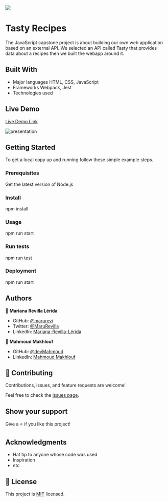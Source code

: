 ![](https://img.shields.io/badge/Microverse-blueviolet)

# Tasty Recipes

The JavaScript capstone project is about building our own web application based on an external API. We selected an API called Tasty that provides data about a recipes then we built the webapp around it.


## Built With

- Major languages
    HTML, CSS, JavaScript
- Frameworks
    Webpack, Jest
- Technologies used

## Live Demo

[Live Demo Link](https://marurevi.github.io/Tasty-Recipes-API/dist/index.html)


![presentation](https://user-images.githubusercontent.com/92180054/169616865-51ae370d-e276-4e74-a592-6679250cf875.png)


## Getting Started

To get a local copy up and running follow these simple example steps.

### Prerequisites
 Get the latest version of Node.js
### Install
 npm install
### Usage
 npm run start
### Run tests
 npm run test

### Deployment
 npm run start

## Authors

👤 **Mariana Revilla Lérida**

- GitHub: [@marurevi](https://github.com/marurevi)
- Twitter: [@MaruRevilla](https://twitter.com/MaruRevilla)
- LinkedIn: [Mariana-Revilla-Lérida](https://linkedin.com/in/mariana-revilla-l%C3%A9rida-a12aba143)

👤 **Mahmoud Makhlouf**

- GitHub: [@devMahmoud](https://github.com/devMahmoud)
- LinkedIn: [Mahmoud Makhlouf](https://www.linkedin.com/in/mahmoud-makhlouf-844271211/)

## 🤝 Contributing

Contributions, issues, and feature requests are welcome!

Feel free to check the [issues page](../../issues/).

## Show your support

Give a ⭐️ if you like this project!

## Acknowledgments

- Hat tip to anyone whose code was used
- Inspiration
- etc

## 📝 License

This project is [MIT](./MIT.md) licensed.
